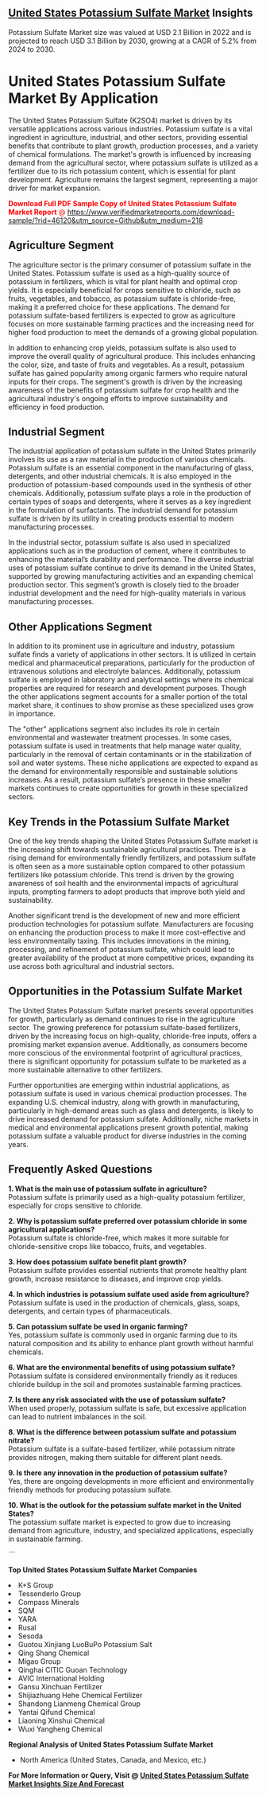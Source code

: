 <h2><a href="https://www.verifiedmarketreports.com/download-sample/?rid=46120&amp;utm_source=Github&amp;utm_medium=218" target="_blank">United States Potassium Sulfate Market</a> Insights</h2><p>Potassium Sulfate Market size was valued at USD 2.1 Billion in 2022 and is projected to reach USD 3.1 Billion by 2030, growing at a CAGR of 5.2% from 2024 to 2030.</p><p> <h1>United States Potassium Sulfate Market By Application</h1> <p>The United States Potassium Sulfate (K2SO4) market is driven by its versatile applications across various industries. Potassium sulfate is a vital ingredient in agriculture, industrial, and other sectors, providing essential benefits that contribute to plant growth, production processes, and a variety of chemical formulations. The market's growth is influenced by increasing demand from the agricultural sector, where potassium sulfate is utilized as a fertilizer due to its rich potassium content, which is essential for plant development. Agriculture remains the largest segment, representing a major driver for market expansion.</p> <p><p><span class=""><span style="color: #ff0000;"><strong>Download Full PDF Sample Copy of United States Potassium Sulfate Market Report</strong> @ </span><a href="https://www.verifiedmarketreports.com/download-sample/?rid=46120&amp;utm_source=Github&amp;utm_medium=218" target="_blank">https://www.verifiedmarketreports.com/download-sample/?rid=46120&amp;utm_source=Github&amp;utm_medium=218</a></span></p></p> <h2>Agriculture Segment</h2> <p>The agriculture sector is the primary consumer of potassium sulfate in the United States. Potassium sulfate is used as a high-quality source of potassium in fertilizers, which is vital for plant health and optimal crop yields. It is especially beneficial for crops sensitive to chloride, such as fruits, vegetables, and tobacco, as potassium sulfate is chloride-free, making it a preferred choice for these applications. The demand for potassium sulfate-based fertilizers is expected to grow as agriculture focuses on more sustainable farming practices and the increasing need for higher food production to meet the demands of a growing global population.</p> <p>In addition to enhancing crop yields, potassium sulfate is also used to improve the overall quality of agricultural produce. This includes enhancing the color, size, and taste of fruits and vegetables. As a result, potassium sulfate has gained popularity among organic farmers who require natural inputs for their crops. The segment's growth is driven by the increasing awareness of the benefits of potassium sulfate for crop health and the agricultural industry's ongoing efforts to improve sustainability and efficiency in food production.</p> <h2>Industrial Segment</h2> <p>The industrial application of potassium sulfate in the United States primarily involves its use as a raw material in the production of various chemicals. Potassium sulfate is an essential component in the manufacturing of glass, detergents, and other industrial chemicals. It is also employed in the production of potassium-based compounds used in the synthesis of other chemicals. Additionally, potassium sulfate plays a role in the production of certain types of soaps and detergents, where it serves as a key ingredient in the formulation of surfactants. The industrial demand for potassium sulfate is driven by its utility in creating products essential to modern manufacturing processes.</p> <p>In the industrial sector, potassium sulfate is also used in specialized applications such as in the production of cement, where it contributes to enhancing the material’s durability and performance. The diverse industrial uses of potassium sulfate continue to drive its demand in the United States, supported by growing manufacturing activities and an expanding chemical production sector. This segment’s growth is closely tied to the broader industrial development and the need for high-quality materials in various manufacturing processes.</p> <h2>Other Applications Segment</h2> <p>In addition to its prominent use in agriculture and industry, potassium sulfate finds a variety of applications in other sectors. It is utilized in certain medical and pharmaceutical preparations, particularly for the production of intravenous solutions and electrolyte balances. Additionally, potassium sulfate is employed in laboratory and analytical settings where its chemical properties are required for research and development purposes. Though the other applications segment accounts for a smaller portion of the total market share, it continues to show promise as these specialized uses grow in importance.</p> <p>The "other" applications segment also includes its role in certain environmental and wastewater treatment processes. In some cases, potassium sulfate is used in treatments that help manage water quality, particularly in the removal of certain contaminants or in the stabilization of soil and water systems. These niche applications are expected to expand as the demand for environmentally responsible and sustainable solutions increases. As a result, potassium sulfate’s presence in these smaller markets continues to create opportunities for growth in these specialized sectors.</p> <h2>Key Trends in the Potassium Sulfate Market</h2> <p>One of the key trends shaping the United States Potassium Sulfate market is the increasing shift towards sustainable agricultural practices. There is a rising demand for environmentally friendly fertilizers, and potassium sulfate is often seen as a more sustainable option compared to other potassium fertilizers like potassium chloride. This trend is driven by the growing awareness of soil health and the environmental impacts of agricultural inputs, prompting farmers to adopt products that improve both yield and sustainability.</p> <p>Another significant trend is the development of new and more efficient production technologies for potassium sulfate. Manufacturers are focusing on enhancing the production process to make it more cost-effective and less environmentally taxing. This includes innovations in the mining, processing, and refinement of potassium sulfate, which could lead to greater availability of the product at more competitive prices, expanding its use across both agricultural and industrial sectors.</p> <h2>Opportunities in the Potassium Sulfate Market</h2> <p>The United States Potassium Sulfate market presents several opportunities for growth, particularly as demand continues to rise in the agriculture sector. The growing preference for potassium sulfate-based fertilizers, driven by the increasing focus on high-quality, chloride-free inputs, offers a promising market expansion avenue. Additionally, as consumers become more conscious of the environmental footprint of agricultural practices, there is significant opportunity for potassium sulfate to be marketed as a more sustainable alternative to other fertilizers.</p> <p>Further opportunities are emerging within industrial applications, as potassium sulfate is used in various chemical production processes. The expanding U.S. chemical industry, along with growth in manufacturing, particularly in high-demand areas such as glass and detergents, is likely to drive increased demand for potassium sulfate. Additionally, niche markets in medical and environmental applications present growth potential, making potassium sulfate a valuable product for diverse industries in the coming years.</p> <h2>Frequently Asked Questions</h2> <p><b>1. What is the main use of potassium sulfate in agriculture?</b><br>Potassium sulfate is primarily used as a high-quality potassium fertilizer, especially for crops sensitive to chloride.</p> <p><b>2. Why is potassium sulfate preferred over potassium chloride in some agricultural applications?</b><br>Potassium sulfate is chloride-free, which makes it more suitable for chloride-sensitive crops like tobacco, fruits, and vegetables.</p> <p><b>3. How does potassium sulfate benefit plant growth?</b><br>Potassium sulfate provides essential nutrients that promote healthy plant growth, increase resistance to diseases, and improve crop yields.</p> <p><b>4. In which industries is potassium sulfate used aside from agriculture?</b><br>Potassium sulfate is used in the production of chemicals, glass, soaps, detergents, and certain types of pharmaceuticals.</p> <p><b>5. Can potassium sulfate be used in organic farming?</b><br>Yes, potassium sulfate is commonly used in organic farming due to its natural composition and its ability to enhance plant growth without harmful chemicals.</p> <p><b>6. What are the environmental benefits of using potassium sulfate?</b><br>Potassium sulfate is considered environmentally friendly as it reduces chloride buildup in the soil and promotes sustainable farming practices.</p> <p><b>7. Is there any risk associated with the use of potassium sulfate?</b><br>When used properly, potassium sulfate is safe, but excessive application can lead to nutrient imbalances in the soil.</p> <p><b>8. What is the difference between potassium sulfate and potassium nitrate?</b><br>Potassium sulfate is a sulfate-based fertilizer, while potassium nitrate provides nitrogen, making them suitable for different plant needs.</p> <p><b>9. Is there any innovation in the production of potassium sulfate?</b><br>Yes, there are ongoing developments in more efficient and environmentally friendly methods for producing potassium sulfate.</p> <p><b>10. What is the outlook for the potassium sulfate market in the United States?</b><br>The potassium sulfate market is expected to grow due to increasing demand from agriculture, industry, and specialized applications, especially in sustainable farming.</p> ```</p><p><strong>Top United States Potassium Sulfate Market Companies</strong></p><div data-test-id=""><p><li>K+S Group</li><li> Tessenderlo Group</li><li> Compass Minerals</li><li> SQM</li><li> YARA</li><li> Rusal</li><li> Sesoda</li><li> Guotou Xinjiang LuoBuPo Potassium Salt</li><li> Qing Shang Chemical</li><li> Migao Group</li><li> Qinghai CITIC Guoan Technology</li><li> AVIC International Holding</li><li> Gansu Xinchuan Fertilizer</li><li> Shijiazhuang Hehe Chemical Fertilizer</li><li> Shandong Lianmeng Chemical Group</li><li> Yantai Qifund Chemical</li><li> Liaoning Xinshui Chemical</li><li> Wuxi Yangheng Chemical</li></p><div><strong>Regional Analysis of&nbsp;United States Potassium Sulfate Market</strong></div><ul><li dir="ltr"><p dir="ltr">North America&nbsp;(United States, Canada, and Mexico, etc.)</p></li></ul><p><strong>For More Information or Query, Visit @&nbsp;</strong><strong><a href="https://www.verifiedmarketreports.com/product/global-potassium-sulfate-market-2019-by-manufacturers-regions-type-and-application-forecast-to-2024/?utm_source=Github&amp;utm_medium=218" target="_blank">United States Potassium Sulfate Market Insights Size And Forecast</a></strong></p></div>
